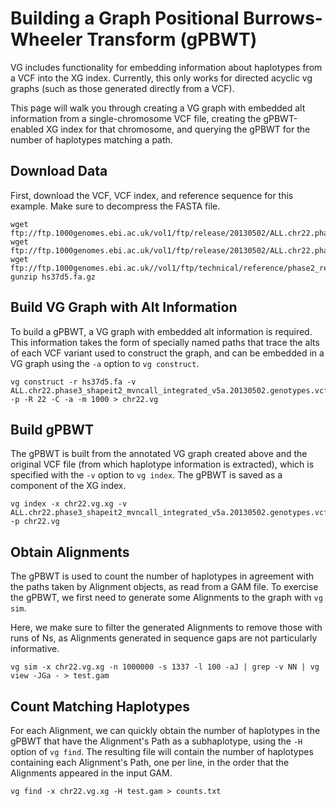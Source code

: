 # Building a Graph Positional Burrows-Wheeler Transform (gPBWT)

VG includes functionality for embedding information about haplotypes from a VCF into the XG index. Currently, this only works for directed acyclic vg graphs (such as those generated directly from a VCF).

This page will walk you through creating a VG graph with embedded alt information from a single-chromosome VCF file, creating the gPBWT-enabled XG index for that chromosome, and querying the gPBWT for the number of haplotypes matching a path.

## Download Data

First, download the VCF, VCF index, and reference sequence for this example. Make sure to decompress the FASTA file.

```
wget ftp://ftp.1000genomes.ebi.ac.uk/vol1/ftp/release/20130502/ALL.chr22.phase3_shapeit2_mvncall_integrated_v5a.20130502.genotypes.vcf.gz
wget ftp://ftp.1000genomes.ebi.ac.uk/vol1/ftp/release/20130502/ALL.chr22.phase3_shapeit2_mvncall_integrated_v5a.20130502.genotypes.vcf.gz.tbi
wget ftp://ftp.1000genomes.ebi.ac.uk//vol1/ftp/technical/reference/phase2_reference_assembly_sequence/hs37d5.fa.gz
gunzip hs37d5.fa.gz
```

## Build VG Graph with Alt Information

To build a gPBWT, a VG graph with embedded alt information is required. This information takes the form of specially named paths that trace the alts of each VCF variant used to construct the graph, and can be embedded in a VG graph using the `-a` option to `vg construct`.

```
vg construct -r hs37d5.fa -v ALL.chr22.phase3_shapeit2_mvncall_integrated_v5a.20130502.genotypes.vcf.gz -p -R 22 -C -a -m 1000 > chr22.vg
```

## Build gPBWT

The gPBWT is built from the annotated VG graph created above and the original VCF file (from which haplotype information is extracted), which is specified with the `-v` option to `vg index`. The gPBWT is saved as a component of the XG index.

```
vg index -x chr22.vg.xg -v ALL.chr22.phase3_shapeit2_mvncall_integrated_v5a.20130502.genotypes.vcf.gz -p chr22.vg
```

## Obtain Alignments

The gPBWT is used to count the number of haplotypes in agreement with the paths taken by Alignment objects, as read from a GAM file. To exercise the gPBWT, we first need to generate some Alignments to the graph with `vg sim`.

Here, we make sure to filter the generated Alignments to remove those with runs of Ns, as Alignments generated in sequence gaps are not particularly informative.

```
vg sim -x chr22.vg.xg -n 1000000 -s 1337 -l 100 -aJ | grep -v NN | vg view -JGa - > test.gam
```

## Count Matching Haplotypes

For each Alignment, we can quickly obtain the number of haplotypes in the gPBWT that have the Alignment's Path as a subhaplotype, using the `-H` option of `vg find`. The resulting file will contain the number of haplotypes containing each Alignment's Path, one per line, in the order that the Alignments appeared in the input GAM.

```
vg find -x chr22.vg.xg -H test.gam > counts.txt
```